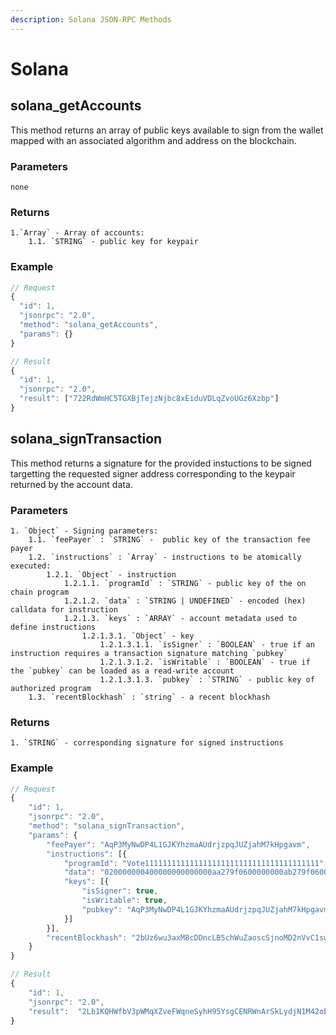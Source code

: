 ```yaml
---
description: Solana JSON-RPC Methods
---
```


# Solana

## solana_getAccounts

This method returns an array of public keys available to sign from the wallet mapped with an associated algorithm and address on the blockchain.

### Parameters

    none

### Returns

    1.`Array` - Array of accounts:
    	1.1. `STRING` - public key for keypair

### Example

```javascript
// Request
{
  "id": 1,
  "jsonrpc": "2.0",
  "method": "solana_getAccounts",
  "params": {}
}

// Result
{
  "id": 1,
  "jsonrpc": "2.0",
  "result": ["722RdWmHC5TGXBjTejzNjbc8xEiduVDLqZvoUGz6Xzbp"]
}
```

## solana_signTransaction

This method returns a signature for the provided instuctions to be signed targetting the requested signer address corresponding to the keypair returned by the account data.

### Parameters

    1. `Object` - Signing parameters:
    	1.1. `feePayer` : `STRING` -  public key of the transaction fee payer
    	1.2. `instructions` : `Array` - instructions to be atomically executed:
    		1.2.1. `Object` - instruction
    			1.2.1.1. `programId` : `STRING` - public key of the on chain program
    			1.2.1.2. `data` : `STRING | UNDEFINED` - encoded (hex) calldata for instruction
    			1.2.1.3. `keys` : `ARRAY` - account metadata used to define instructions
    				1.2.1.3.1. `Object` - key
    					1.2.1.3.1.1. `isSigner` : `BOOLEAN` - true if an instruction requires a transaction signature matching `pubkey`
    					1.2.1.3.1.2. `isWritable` : `BOOLEAN` - true if the `pubkey` can be loaded as a read-write account
    					1.2.1.3.1.3. `pubkey` : `STRING` - public key of authorized program
    	1.3. `recentBlockhash` : `string` - a recent blockhash

### Returns

    1. `STRING` - corresponding signature for signed instructions

### Example

```javascript
// Request
{
	"id": 1,
	"jsonrpc": "2.0",
	"method": "solana_signTransaction",
	"params": {
		"feePayer": "AqP3MyNwDP4L1GJKYhzmaAUdrjzpqJUZjahM7kHpgavm",
		"instructions": [{
			"programId": "Vote111111111111111111111111111111111111111",
			"data": "020000000400000000000000aa279f0600000000ab279f0600000000ac279f0600000000ad279f0600000000addc3907752933c081090642af850bef1c0bbfc8c82c0a511f15b88f0fe3f594010fe7b46100000000",
			"keys": [{
				"isSigner": true,
				"isWritable": true,
				"pubkey": "AqP3MyNwDP4L1GJKYhzmaAUdrjzpqJUZjahM7kHpgavm"
			}]
		}],
		"recentBlockhash": "2bUz6wu3axM8cDDncLB5chWuZaoscSjnoMD2nVvC1swe"
	}
}

// Result
{
	"id": 1,
	"jsonrpc": "2.0",
	"result":  "2Lb1KQHWfbV3pWMqXZveFWqneSyhH95YsgCENRWnArSkLydjN1M42oB82zSd6BBdGkM9pE6sQLQf1gyBh8KWM2c4"
}
```
